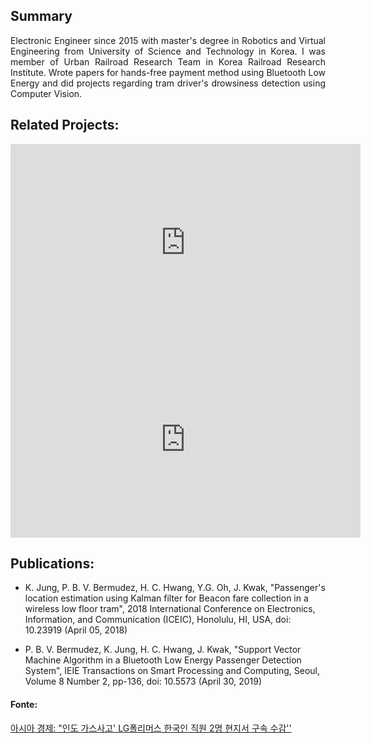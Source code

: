 <h2> Summary </h2>

<div style="text-align: justify"> Electronic Engineer since 2015 with master's degree in Robotics and Virtual Engineering from University of Science and Technology in Korea. I was member of Urban Railroad Research Team in Korea Railroad Research Institute. Wrote papers for hands-free payment method using Bluetooth Low Energy and did projects regarding tram driver's drowsiness detection using Computer Vision.  </div>

<h2>Related Projects:</h2>

<iframe width="560" height="315" src="https://www.youtube.com/embed/lXqtiZpZhCY" frameborder="0" allow="accelerometer; autoplay; clipboard-write; encrypted-media; gyroscope; picture-in-picture" allowfullscreen></iframe>

<iframe width="560" height="315" src="https://www.youtube.com/embed/VLj_hArpkS4" frameborder="0" allow="accelerometer; autoplay; clipboard-write; encrypted-media; gyroscope; picture-in-picture" allowfullscreen></iframe>



<h2>Publications:</h2>
<ul>
    <li> K. Jung, P. B. V. Bermudez, H. C. Hwang, Y.G. Oh, J. Kwak, "Passenger's location estimation using Kalman filter for Beacon fare collection in a wireless low floor tram", 2018 International Conference on Electronics, Information, and Communication (ICEIC), Honolulu, HI, USA, doi: 10.23919 (April 05, 2018) </li>
    <p></p>
  <li> P. B. V. Bermudez, K. Jung, H. C. Hwang, J. Kwak, "Support Vector Machine Algorithm in a Bluetooth Low Energy Passenger Detection System", IEIE Transactions on Smart Processing and Computing, Seoul, Volume 8  Number 2, pp-136, doi: 10.5573 (April  30, 2019) </li>
  

    
   
</ul>

<h4> Fonte: </h4>

[아시아 경제: "인도 가스사고' LG폴리머스 한국인 직원 2명 현지서 구속 수감''](https://news.naver.com/main/read.nhn?mode=LSD&mid=shm&sid1=101&oid=277&aid=0004714686)
